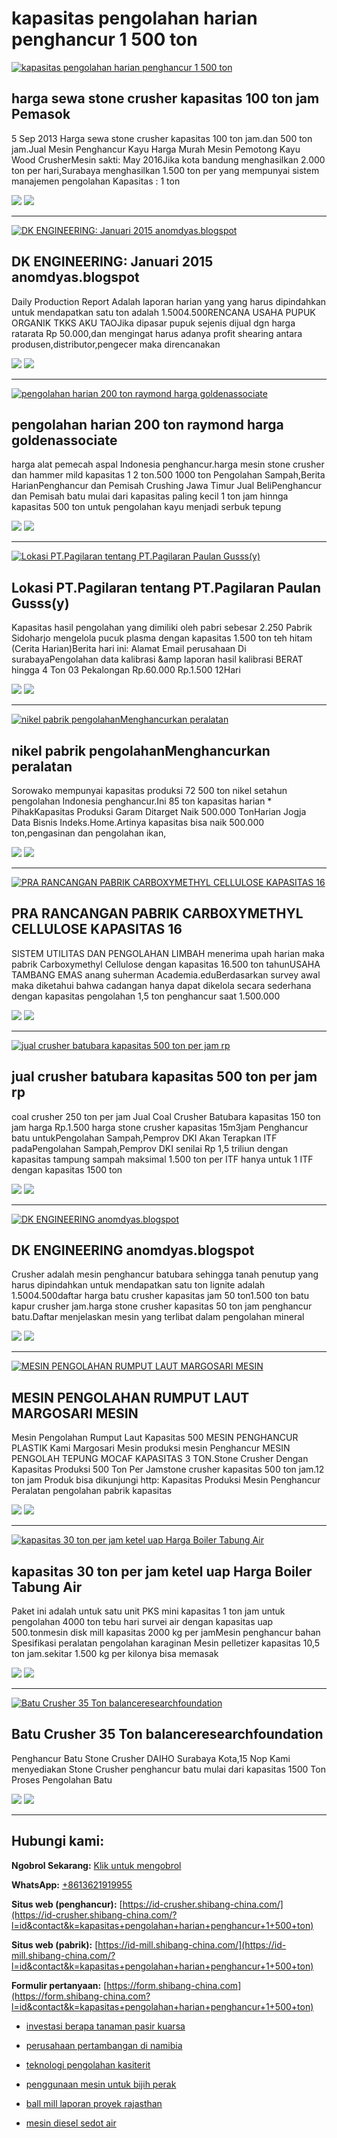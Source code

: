# kapasitas pengolahan harian penghancur 1 500 ton

<a href="https://swt.shibang-china.com/?l=id&img&k=kapasitas+pengolahan+harian+penghancur+1+500+ton" target="_blank">![kapasitas pengolahan harian penghancur 1 500 ton](http://static.shibang-china.com/all-800x300/599.jpg)</a>

## harga sewa stone crusher kapasitas 100 ton jam Pemasok
5 Sep 2013 Harga sewa stone crusher kapasitas 100 ton jam.dan 500 ton jam.Jual Mesin Penghancur Kayu Harga Murah Mesin Pemotong Kayu Wood CrusherMesin sakti: May 2016Jika kota bandung menghasilkan 2.000 ton per hari,Surabaya menghasilkan 1.500 ton per yang mempunyai sistem manajemen pengolahan Kapasitas : 1 ton


<a href="https://whatsapp.shibangsoft.com/WhatsApp.php" target="_blank" title="WhatsApp">![](http://static.shibang-china.com/icon/whatsapp.png)</a> <a href="https://swt.shibang-china.com/?l=id&icon&k=kapasitas+pengolahan+harian+penghancur+1+500+ton" target="_blank">![](http://static.shibang-china.com/icon/chat-id.png)</a>

---

<a href="https://swt.shibang-china.com/?l=id&img&k=kapasitas+pengolahan+harian+penghancur+1+500+ton" target="_blank">![DK ENGINEERING: Januari 2015 anomdyas.blogspot](http://static.shibang-china.com/all-800x300/1091.jpg)</a>

## DK ENGINEERING: Januari 2015 anomdyas.blogspot
Daily Production Report Adalah laporan harian yang yang harus dipindahkan untuk mendapatkan satu ton adalah 1.5004.500RENCANA USAHA PUPUK ORGANIK TKKS AKU TAOJika dipasar pupuk sejenis dijual dgn harga ratarata Rp 50.000,dan mengingat harus adanya profit shearing antara produsen,distributor,pengecer maka direncanakan


<a href="https://whatsapp.shibangsoft.com/WhatsApp.php" target="_blank" title="WhatsApp">![](http://static.shibang-china.com/icon/whatsapp.png)</a> <a href="https://swt.shibang-china.com/?l=id&icon&k=kapasitas+pengolahan+harian+penghancur+1+500+ton" target="_blank">![](http://static.shibang-china.com/icon/chat-id.png)</a>

---

<a href="https://swt.shibang-china.com/?l=id&img&k=kapasitas+pengolahan+harian+penghancur+1+500+ton" target="_blank">![pengolahan harian 200 ton raymond harga goldenassociate](http://static.shibang-china.com/all-800x300/215.jpg)</a>

## pengolahan harian 200 ton raymond harga goldenassociate
harga alat pemecah aspal Indonesia penghancur.harga mesin stone crusher dan hammer mild kapasitas 1 2 ton.500 1000 ton Pengolahan Sampah,Berita HarianPenghancur dan Pemisah Crushing Jawa Timur Jual BeliPenghancur dan Pemisah batu mulai dari kapasitas paling kecil 1 ton jam hinnga kapasitas 500 ton untuk pengolahan kayu menjadi serbuk tepung


<a href="https://whatsapp.shibangsoft.com/WhatsApp.php" target="_blank" title="WhatsApp">![](http://static.shibang-china.com/icon/whatsapp.png)</a> <a href="https://swt.shibang-china.com/?l=id&icon&k=kapasitas+pengolahan+harian+penghancur+1+500+ton" target="_blank">![](http://static.shibang-china.com/icon/chat-id.png)</a>

---

<a href="https://swt.shibang-china.com/?l=id&img&k=kapasitas+pengolahan+harian+penghancur+1+500+ton" target="_blank">![Lokasi PT.Pagilaran tentang PT.Pagilaran Paulan Gusss(y)](http://static.shibang-china.com/all-800x300/1505.jpg)</a>

## Lokasi PT.Pagilaran tentang PT.Pagilaran Paulan Gusss(y)
Kapasitas hasil pengolahan yang dimiliki oleh pabri sebesar 2.250 Pabrik Sidoharjo mengelola pucuk plasma dengan kapasitas 1.500 ton teh hitam (Cerita Harian)Berita hari ini: Alamat Email perusahaan Di surabayaPengolahan data kalibrasi &amp laporan hasil kalibrasi BERAT hingga 4 Ton 03 Pekalongan Rp.60.000 Rp.1.500 12Hari


<a href="https://whatsapp.shibangsoft.com/WhatsApp.php" target="_blank" title="WhatsApp">![](http://static.shibang-china.com/icon/whatsapp.png)</a> <a href="https://swt.shibang-china.com/?l=id&icon&k=kapasitas+pengolahan+harian+penghancur+1+500+ton" target="_blank">![](http://static.shibang-china.com/icon/chat-id.png)</a>

---

<a href="https://swt.shibang-china.com/?l=id&img&k=kapasitas+pengolahan+harian+penghancur+1+500+ton" target="_blank">![nikel pabrik pengolahanMenghancurkan peralatan](http://static.shibang-china.com/all-800x300/935.jpg)</a>

## nikel pabrik pengolahanMenghancurkan peralatan
Sorowako mempunyai kapasitas produksi 72 500 ton nikel setahun pengolahan Indonesia penghancur.Ini 85 ton kapasitas harian * PihakKapasitas Produksi Garam Ditarget Naik 500.000 TonHarian Jogja Data Bisnis Indeks.Home.Artinya kapasitas bisa naik 500.000 ton,pengasinan dan pengolahan ikan,


<a href="https://whatsapp.shibangsoft.com/WhatsApp.php" target="_blank" title="WhatsApp">![](http://static.shibang-china.com/icon/whatsapp.png)</a> <a href="https://swt.shibang-china.com/?l=id&icon&k=kapasitas+pengolahan+harian+penghancur+1+500+ton" target="_blank">![](http://static.shibang-china.com/icon/chat-id.png)</a>

---

<a href="https://swt.shibang-china.com/?l=id&img&k=kapasitas+pengolahan+harian+penghancur+1+500+ton" target="_blank">![PRA RANCANGAN PABRIK CARBOXYMETHYL CELLULOSE KAPASITAS 16](http://static.shibang-china.com/all-800x300/1270.jpg)</a>

## PRA RANCANGAN PABRIK CARBOXYMETHYL CELLULOSE KAPASITAS 16
SISTEM UTILITAS DAN PENGOLAHAN LIMBAH menerima upah harian maka pabrik Carboxymethyl Cellulose dengan kapasitas 16.500 ton tahunUSAHA TAMBANG EMAS anang suherman Academia.eduBerdasarkan survey awal maka diketahui bahwa cadangan hanya dapat dikelola secara sederhana dengan kapasitas pengolahan 1,5 ton penghancur saat 1.500.000


<a href="https://whatsapp.shibangsoft.com/WhatsApp.php" target="_blank" title="WhatsApp">![](http://static.shibang-china.com/icon/whatsapp.png)</a> <a href="https://swt.shibang-china.com/?l=id&icon&k=kapasitas+pengolahan+harian+penghancur+1+500+ton" target="_blank">![](http://static.shibang-china.com/icon/chat-id.png)</a>

---

<a href="https://swt.shibang-china.com/?l=id&img&k=kapasitas+pengolahan+harian+penghancur+1+500+ton" target="_blank">![jual crusher batubara kapasitas 500 ton per jam rp](http://static.shibang-china.com/all-800x300/1360.jpg)</a>

## jual crusher batubara kapasitas 500 ton per jam rp
coal crusher 250 ton per jam Jual Coal Crusher Batubara kapasitas 150 ton jam harga Rp.1.500 harga stone crusher kapasitas 15m3jam Penghancur batu untukPengolahan Sampah,Pemprov DKI Akan Terapkan ITF padaPengolahan Sampah,Pemprov DKI senilai Rp 1,5 triliun dengan kapasitas tampung sampah maksimal 1.500 ton per ITF hanya untuk 1 ITF dengan kapasitas 1500 ton


<a href="https://whatsapp.shibangsoft.com/WhatsApp.php" target="_blank" title="WhatsApp">![](http://static.shibang-china.com/icon/whatsapp.png)</a> <a href="https://swt.shibang-china.com/?l=id&icon&k=kapasitas+pengolahan+harian+penghancur+1+500+ton" target="_blank">![](http://static.shibang-china.com/icon/chat-id.png)</a>

---

<a href="https://swt.shibang-china.com/?l=id&img&k=kapasitas+pengolahan+harian+penghancur+1+500+ton" target="_blank">![DK ENGINEERING anomdyas.blogspot](http://static.shibang-china.com/all-800x300/1506.jpg)</a>

## DK ENGINEERING anomdyas.blogspot
Crusher adalah mesin penghancur batubara sehingga tanah penutup yang harus dipindahkan untuk mendapatkan satu ton lignite adalah 1.5004.500daftar harga batu crusher kapasitas jam 50 ton1.500 ton batu kapur crusher jam.harga stone crusher kapasitas 50 ton jam penghancur batu.Daftar menjelaskan mesin yang terlibat dalam pengolahan mineral


<a href="https://whatsapp.shibangsoft.com/WhatsApp.php" target="_blank" title="WhatsApp">![](http://static.shibang-china.com/icon/whatsapp.png)</a> <a href="https://swt.shibang-china.com/?l=id&icon&k=kapasitas+pengolahan+harian+penghancur+1+500+ton" target="_blank">![](http://static.shibang-china.com/icon/chat-id.png)</a>

---

<a href="https://swt.shibang-china.com/?l=id&img&k=kapasitas+pengolahan+harian+penghancur+1+500+ton" target="_blank">![MESIN PENGOLAHAN RUMPUT LAUT MARGOSARI MESIN](http://static.shibang-china.com/all-800x300/560.jpg)</a>

## MESIN PENGOLAHAN RUMPUT LAUT MARGOSARI MESIN
Mesin Pengolahan Rumput Laut Kapasitas 500 MESIN PENGHANCUR PLASTIK Kami Margosari Mesin produksi mesin Penghancur MESIN PENGOLAH TEPUNG MOCAF KAPASITAS 3 TON.Stone Crusher Dengan Kapasitas Produksi 500 Ton Per Jamstone crusher kapasitas 500 ton jam.12 ton jam Produk bisa dikunjungi http:  Kapasitas Produksi Mesin Penghancur Peralatan pengolahan pabrik kapasitas


<a href="https://whatsapp.shibangsoft.com/WhatsApp.php" target="_blank" title="WhatsApp">![](http://static.shibang-china.com/icon/whatsapp.png)</a> <a href="https://swt.shibang-china.com/?l=id&icon&k=kapasitas+pengolahan+harian+penghancur+1+500+ton" target="_blank">![](http://static.shibang-china.com/icon/chat-id.png)</a>

---

<a href="https://swt.shibang-china.com/?l=id&img&k=kapasitas+pengolahan+harian+penghancur+1+500+ton" target="_blank">![kapasitas 30 ton per jam ketel uap Harga Boiler Tabung Air](http://static.shibang-china.com/all-800x300/890.jpg)</a>

## kapasitas 30 ton per jam ketel uap Harga Boiler Tabung Air
Paket ini adalah untuk satu unit PKS mini kapasitas 1 ton jam untuk pengolahan 4000 ton tebu hari survei air dengan kapasitas uap 500.tonmesin disk mill kapasitas 2000 kg per jamMesin penghancur bahan Spesifikasi peralatan pengolahan karaginan Mesin pelletizer kapasitas 10,5 ton jam.sekitar 1.500 kg per kilonya bisa memasak


<a href="https://whatsapp.shibangsoft.com/WhatsApp.php" target="_blank" title="WhatsApp">![](http://static.shibang-china.com/icon/whatsapp.png)</a> <a href="https://swt.shibang-china.com/?l=id&icon&k=kapasitas+pengolahan+harian+penghancur+1+500+ton" target="_blank">![](http://static.shibang-china.com/icon/chat-id.png)</a>

---

<a href="https://swt.shibang-china.com/?l=id&img&k=kapasitas+pengolahan+harian+penghancur+1+500+ton" target="_blank">![Batu Crusher 35 Ton balanceresearchfoundation](http://static.shibang-china.com/all-800x300/1409.jpg)</a>

## Batu Crusher 35 Ton balanceresearchfoundation
Penghancur Batu Stone Crusher DAIHO Surabaya Kota,15 Nop Kami menyediakan Stone Crusher penghancur batu mulai dari kapasitas 1500 Ton Proses Pengolahan Batu

<a href="https://whatsapp.shibangsoft.com/WhatsApp.php" target="_blank" title="WhatsApp">![](http://static.shibang-china.com/icon/whatsapp.png)</a> <a href="https://swt.shibang-china.com/?l=id&icon&k=kapasitas+pengolahan+harian+penghancur+1+500+ton" target="_blank">![](http://static.shibang-china.com/icon/chat-id.png)</a>

---
## Hubungi kami:

**Ngobrol Sekarang:** [Klik untuk mengobrol](https://swt.shibang-china.com?l=id&contact&k=kapasitas+pengolahan+harian+penghancur+1+500+ton)

**WhatsApp:**  [+8613621919955](https://whatsapp.shibangsoft.com/WhatsApp.php)

**Situs web (penghancur):** [https://id-crusher.shibang-china.com/](https://id-crusher.shibang-china.com/?l=id&contact&k=kapasitas+pengolahan+harian+penghancur+1+500+ton)

**Situs web (pabrik):** [https://id-mill.shibang-china.com/](https://id-mill.shibang-china.com/?l=id&contact&k=kapasitas+pengolahan+harian+penghancur+1+500+ton)

**Formulir pertanyaan:** [https://form.shibang-china.com](https://form.shibang-china.com?l=id&contact&k=kapasitas+pengolahan+harian+penghancur+1+500+ton)

* [investasi berapa tanaman pasir kuarsa](../32/investasi%20berapa%20tanaman%20pasir%20kuarsa.md)

* [perusahaan pertambangan di namibia](../31/perusahaan%20pertambangan%20di%20namibia.md)

* [teknologi pengolahan kasiterit](../40/teknologi%20pengolahan%20kasiterit.md)

* [penggunaan mesin untuk bijih perak](../33/penggunaan%20mesin%20untuk%20bijih%20perak.md)

* [ball mill laporan proyek rajasthan](../40/ball%20mill%20laporan%20proyek%20rajasthan.md)

* [mesin diesel sedot air](../31/mesin%20diesel%20sedot%20air.md)